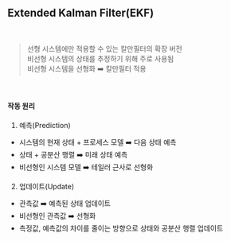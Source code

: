 ## Extended Kalman Filter(EKF)
<br>

> 선형 시스템에만 적용할 수 있는 칼만필터의 확장 버전  
> 비선형 시스템의 상태를 추정하기 위해 주로 사용됨  
> 비선형 시스템을 선형화 ➡️ 칼만필터 적용

<br>

#### 작동 원리

1.  예측(Prediction)

-   시스템의 현재 상태 + 프로세스 모델 ➡️ 다음 상태 예측
-   상태 + 공분산 행렬 ➡️ 미래 상태 예측
-   비선형인 시스템 모델 ➡️ 테일러 근사로 선형화

2.  업데이트(Update)

-   관측값 ➡️ 예측된 상태 업데이트
-   비선형인 관측값 ➡️ 선형화
-   측정값, 예측값의 차이를 줄이는 방향으로 상태와 공분산 행렬 업데이트

